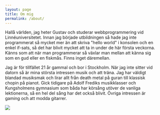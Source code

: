 ```yaml
---
layout: page
title: Om mig
permalink: /about/
---
```


Hallå världen, jag heter Gustav och studerar webbprogrammering vid Linnéuniversitetet. Innan jag började utbildningen så hade jag inte programmerat så mycket mer än att skriva "hello world" i konsolen och en enkel if-sats, så det har blivit mycket att ta in under de här första veckorna. Känns som att när man programmerar så växlar man mellan att känna sig som en gud eller en fiskmås. Finns inget däremellan.

Jag är för tillfället 21 år gammal och bor i Stockholm. När jag inte sitter vid datorn så är mina största intressen musik och att träna.
Jag har väldigt blandad musiksmak och lirar allt från death metal på guran till klassisk chopin på pianot. Gick tidigare på Adolf Frediks musikklasser och Kungsholmens gymnasium som båda har körsång utöver de vanliga lektionerna, så en hel del sång har det också blivit. Övriga intressen är gaming och att modda gitarrer.

![](../pics/gammalgustav.png)